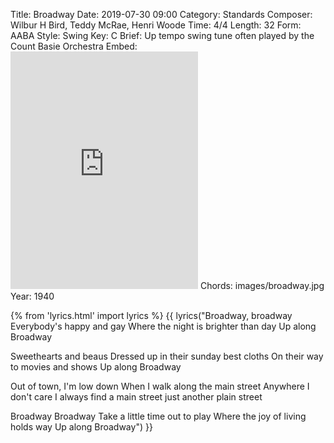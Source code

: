 Title: Broadway
Date: 2019-07-30 09:00
Category: Standards
Composer: Wilbur H Bird, Teddy McRae, Henri Woode
Time: 4/4
Length: 32
Form: AABA
Style: Swing
Key: C
Brief: Up tempo swing tune often played by the Count Basie Orchestra
Embed: <iframe src="https://open.spotify.com/embed/user/thatdavidmiller/playlist/0qeILTxEetPCX2VkISktiM" width="300" height="380" frameborder="0" allowtransparency="true" allow="encrypted-media"></iframe>
Chords: images/broadway.jpg
Year: 1940

{% from 'lyrics.html' import lyrics %}
{{ lyrics("Broadway, broadway
Everybody's happy and gay
Where the night is brighter than day
Up along Broadway

Sweethearts and beaus
Dressed up in their sunday best cloths
On their way to movies and shows
Up along Broadway

Out of town, I'm low down
When I walk along the main street
Anywhere I don't care
I always find a main street just another plain street

Broadway Broadway
Take a little time out to play
Where the joy of living holds way
Up along Broadway") }}
